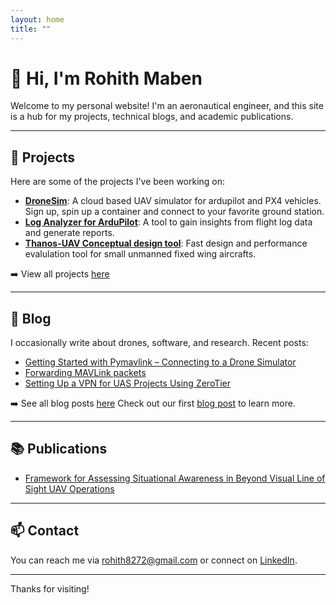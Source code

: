 ```yaml
---
layout: home
title: ""
---
```


# 👋 Hi, I'm Rohith Maben

Welcome to my personal website! I'm an aeronautical engineer, and this site is a hub for my projects, technical blogs, and academic publications.

---

## 🚀 Projects

Here are some of the projects I've been working on:

- [**DroneSim**](https://dronesim.xyz): A cloud based UAV simulator for ardupilot and PX4 vehicles. Sign up, spin up a container and connect to your favorite ground station.
- [**Log Analyzer for ArduPilot**](/projects/log-analyzer): A tool to gain insights from flight log data and generate reports.
- [**Thanos-UAV Conceptual design tool**](/projects/log-analyzer): Fast design and performance evalulation tool for small unmanned fixed wing aircrafts.


➡️ View all projects [here](/projects)

---

## 📝 Blog

I occasionally write about drones, software, and research. Recent posts:

- [Getting Started with Pymavlink – Connecting to a Drone Simulator](https://dronesim.gitbook.io/dronesim-docs/development-tutorials/getting-started-with-pymavlink-connecting-to-a-drone-simulator)
- [Forwarding MAVLink packets](https://dronesim.gitbook.io/dronesim-docs/development-tutorials/forwarding-mavlink-packets)
- [Setting Up a VPN for UAS Projects Using ZeroTier](https://dronesim.gitbook.io/dronesim-docs/setting-up-a-vpn-for-uas-projects-using-zerotier)
  

➡️ See all blog posts [here](./blog)
Check out our first [blog post](blog/test.md) to learn more.

---

## 📚 Publications

- [Framework for Assessing Situational Awareness in Beyond Visual Line of Sight UAV Operations](https://dl.acm.org/doi/10.5555/3721488.3721702)


---

## 📫 Contact

You can reach me via [rohith8272@gmail.com](mailto:rohith8272@gmail.com) or connect on [LinkedIn](https://www.linkedin.com/in/rohithmaben).

---

Thanks for visiting!
